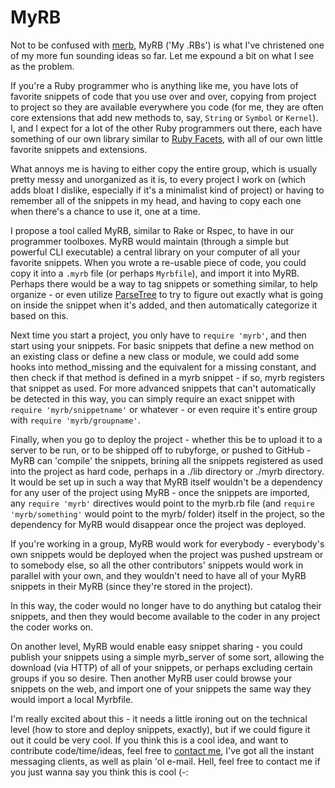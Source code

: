 MyRB
====

Not to be confused with [merb](http://merbivore.com "Merb - Rails done *right*"), MyRB ('My .RBs') is what I've christened one of my more fun sounding ideas so far. Let me expound a bit on what I see as the problem.

If you're a Ruby programmer who is anything like me, you have lots of favorite snippets of code that you use over and over, copying from project to project so they are available everywhere you code (for me, they are often core extensions that add new methods to, say, `String` or `Symbol` or `Kernel`). I, and I expect for a lot of the other Ruby programmers out there, each have something of our own library similar to [Ruby Facets](http://facets.rubyforge.org "Ruby Facets, the single largest collection of core extension methods and standard library additions available for the Ruby programming language"), with all of our own little favorite snippets and extensions.

What annoys me is having to either copy the entire group, which is usually pretty messy and unorganized as it is, to every project I work on (which adds bloat I dislike, especially if it's a minimalist kind of project) or having to remember all of the snippets in my head, and having to copy each one when there's a chance to use it, one at a time.

I propose a tool called MyRB, similar to Rake or Rspec, to have in our programmer toolboxes. MyRB would maintain (through a simple but powerful CLI executable) a central library on your computer of all your favorite snippets. When you wrote a re-usable piece of code, you could copy it into a `.myrb` file (or perhaps `Myrbfile`), and import it into MyRB. Perhaps there would be a way to tag snippets or something similar, to help organize - or even utilize [ParseTree](http://zenspider.com/ZSS/Products/ParseTree "Ruby ParseTree tools") to try to figure out exactly what is going on inside the snippet when it's added, and then automatically categorize it based on this.

Next time you start a project, you only have to `require 'myrb'`, and then start using your snippets. For basic snippets that define a new method on an existing class or define a new class or module, we could add some hooks into method_missing and the equivalent for a missing constant, and then check if that method is defined in a myrb snippet - if so, myrb registers that snippet as used. For more advanced snippets that can't automatically be detected in this way, you can simply require an exact snippet with `require 'myrb/snippetname'` or whatever - or even require it's entire group with `require 'myrb/groupname'`.

Finally, when you go to deploy the project - whether this be to upload it to a server to be run, or to be shipped off to rubyforge, or pushed to GitHub - MyRB can 'compile' the snippets, brining all the snippets registered as used into the project as hard code, perhaps in a ./lib directory or ./myrb directory. It would be set up in such a way that MyRB itself wouldn't be a dependency for any user of the project using MyRB - once the snippets are imported, any `require 'myrb'` directives would point to the myrb.rb file (and `require 'myrb/something'` would point to the myrb/ folder) itself in the project, so the dependency for MyRB would disappear once the project was deployed.

If you're working in a group, MyRB would work for everybody - everybody's own snippets would be deployed when the project was pushed upstream or to somebody else, so all the other contributors' snippets would work in parallel with your own, and they wouldn't need to have all of your MyRB snippets in their MyRB (since they're stored in the project).

In this way, the coder would no longer have to do anything but catalog their snippets, and then they would become available to the coder in any project the coder works on.

On another level, MyRB would enable easy snippet sharing - you could publish your snippets using a simple myrb_server of some sort, allowing the download (via HTTP) of all of your snippets, or perhaps excluding certain groups if you so desire. Then another MyRB user could browse your snippets on the web, and import one of your snippets the same way they would import a local Myrbfile.

I'm really excited about this - it needs a little ironing out on the technical level (how to store and deploy snippets, exactly), but if we could figure it out it could be very cool. If you think this is a cool idea, and want to contribute code/time/ideas, feel free to [contact me](http://elliottcable.name/contact.xhtml "contact elliottcable"), I've got all the instant messaging clients, as well as plain 'ol e-mail. Hell, feel free to contact me if you just wanna say you think this is cool (-: